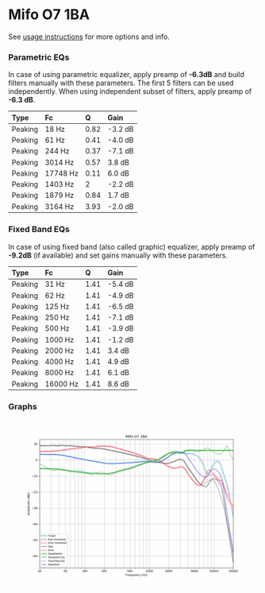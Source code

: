 # Mifo O7 1BA
See [usage instructions](https://github.com/jaakkopasanen/AutoEq#usage) for more options and info.

### Parametric EQs
In case of using parametric equalizer, apply preamp of **-6.3dB** and build filters manually
with these parameters. The first 5 filters can be used independently.
When using independent subset of filters, apply preamp of **-6.3 dB**.

| Type    | Fc       |    Q | Gain    |
|:--------|:---------|:-----|:--------|
| Peaking | 18 Hz    | 0.82 | -3.2 dB |
| Peaking | 61 Hz    | 0.41 | -4.0 dB |
| Peaking | 244 Hz   | 0.37 | -7.1 dB |
| Peaking | 3014 Hz  | 0.57 | 3.8 dB  |
| Peaking | 17748 Hz | 0.11 | 6.0 dB  |
| Peaking | 1403 Hz  | 2    | -2.2 dB |
| Peaking | 1879 Hz  | 0.84 | 1.7 dB  |
| Peaking | 3164 Hz  | 3.93 | -2.0 dB |

### Fixed Band EQs
In case of using fixed band (also called graphic) equalizer, apply preamp of **-9.2dB**
(if available) and set gains manually with these parameters.

| Type    | Fc       |    Q | Gain    |
|:--------|:---------|:-----|:--------|
| Peaking | 31 Hz    | 1.41 | -5.4 dB |
| Peaking | 62 Hz    | 1.41 | -4.9 dB |
| Peaking | 125 Hz   | 1.41 | -6.5 dB |
| Peaking | 250 Hz   | 1.41 | -7.1 dB |
| Peaking | 500 Hz   | 1.41 | -3.9 dB |
| Peaking | 1000 Hz  | 1.41 | -1.2 dB |
| Peaking | 2000 Hz  | 1.41 | 3.4 dB  |
| Peaking | 4000 Hz  | 1.41 | 4.9 dB  |
| Peaking | 8000 Hz  | 1.41 | 6.1 dB  |
| Peaking | 16000 Hz | 1.41 | 8.6 dB  |

### Graphs
![](./Mifo%20O7%201BA.png)
